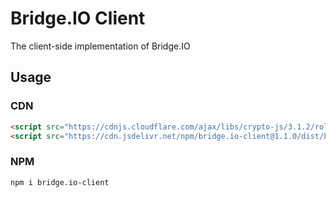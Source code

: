 # Bridge.IO Client
The client-side implementation of Bridge.IO

## Usage
### CDN
```html
<script src="https://cdnjs.cloudflare.com/ajax/libs/crypto-js/3.1.2/rollups/aes.js"></script>
<script src="https://cdn.jsdelivr.net/npm/bridge.io-client@1.1.0/dist/bridge.io.min.js"></script>
```

### NPM
```bash
npm i bridge.io-client
```